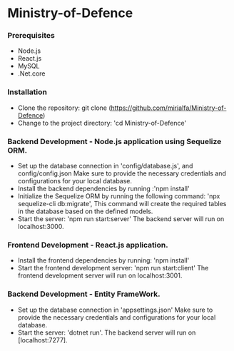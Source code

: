 ### 
# Ministry-of-Defence


### Prerequisites

- Node.js
- React.js
- MySQL
- .Net.core

### Installation

- Clone the repository: git clone (https://github.com/mirialfa/Ministry-of-Defence)
- Change to the project directory: 'cd Ministry-of-Defence'

### Backend Development - Node.js application using Sequelize ORM.

- Set up the database connection in 'config/database.js', and config/config.json
  Make sure to provide the necessary credentials and configurations for your local database.
- Install the backend dependencies by running :'npm install'
- Initialize the Sequelize ORM by running the following command: 'npx sequelize-cli db:migrate', This command will create the required tables in the database based on the defined models.
- Start the server: 'npm run start:server'
  The backend server will run on localhost:3000.

### Frontend Development - React.js application.

- Install the frontend dependencies by running: 'npm install'
- Start the frontend development server: 'npm run start:client'
  The frontend development server will run on localhost:3001.

### Backend Development - Entity FrameWork.
- Set up the database connection in 'appsettings.json'
  Make sure to provide the necessary credentials and configurations for your local database.
- Start the server: 'dotnet run'.
  The backend server will run on [localhost:7277].

